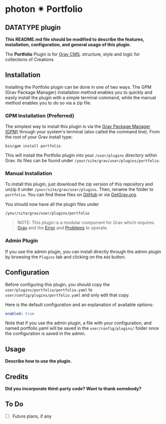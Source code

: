 # photon ✴ Portfolio
## DATATYPE plugin

**This README.md file should be modified to describe the features, installation, configuration, and general usage of this plugin.**

The **Portfolio** Plugin is for [Grav CMS](http://github.com/getgrav/grav). structure, style and logic for collections of Creations

## Installation

Installing the Portfolio plugin can be done in one of two ways. The GPM (Grav Package Manager) installation method enables you to quickly and easily install the plugin with a simple terminal command, while the manual method enables you to do so via a zip file.

### GPM Installation (Preferred)

The simplest way to install this plugin is via the [Grav Package Manager (GPM)](http://learn.getgrav.org/advanced/grav-gpm) through your system's terminal (also called the command line).  From the root of your Grav install type:

    bin/gpm install portfolio

This will install the Portfolio plugin into your `/user/plugins` directory within Grav. Its files can be found under `/your/site/grav/user/plugins/portfolio`.

### Manual Installation

To install this plugin, just download the zip version of this repository and unzip it under `/your/site/grav/user/plugins`. Then, rename the folder to `portfolio`. You can find these files on [GitHub](https://github.com/i-am-phi/grav-plugin-portfolio) or via [GetGrav.org](http://getgrav.org/downloads/plugins#extras).

You should now have all the plugin files under

    /your/site/grav/user/plugins/portfolio

> NOTE: This plugin is a modular component for Grav which requires [Grav](http://github.com/getgrav/grav) and the [Error](https://github.com/getgrav/grav-plugin-error) and [Problems](https://github.com/getgrav/grav-plugin-problems) to operate.

### Admin Plugin

If you use the admin plugin, you can install directly through the admin plugin by browsing the `Plugins` tab and clicking on the `Add` button.

## Configuration

Before configuring this plugin, you should copy the `user/plugins/portfolio/portfolio.yaml` to `user/config/plugins/portfolio.yaml` and only edit that copy.

Here is the default configuration and an explanation of available options:

```yaml
enabled: true
```

Note that if you use the admin plugin, a file with your configuration, and named portfolio.yaml will be saved in the `user/config/plugins/` folder once the configuration is saved in the admin.

## Usage

**Describe how to use the plugin.**

## Credits

**Did you incorporate third-party code? Want to thank somebody?**

## To Do

- [ ] Future plans, if any
